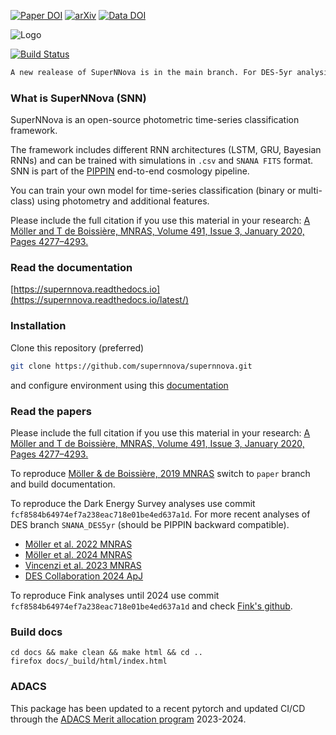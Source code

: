 [![Paper DOI](https://img.shields.io/badge/Paper%20DOI-10.1093%2Fmnras%2Fstz3312-green)](https://doi.org/10.1093/mnras/stz3312) 
[![arXiv](https://img.shields.io/badge/arxiv-astro--ph%2F1901.06384-red)](https://arxiv.org/abs/1901.06384) 
[![Data DOI](https://zenodo.org/badge/DOI/10.5281/zenodo.3265189.svg)](https://doi.org/10.5281/zenodo.3265189)

![Logo](docs/assets/SuperNNova.png)

[![Build Status](https://travis-ci.org/supernnova/SuperNNova.svg?branch=master)](https://travis-ci.org/supernnova/SuperNNova)

```bash
A new realease of SuperNNova is in the main branch. For DES-5yr analysis please use the branch SNANA_DES5yr (and any other analysis using the syntax: python run.py)
```

### What is SuperNNova (SNN)

SuperNNova is an open-source photometric time-series classification framework.

The framework includes different RNN architectures (LSTM, GRU, Bayesian RNNs) and can be trained with simulations in `.csv` and `SNANA FITS` format. SNN is part of the [PIPPIN](https://github.com/dessn/Pippin) end-to-end cosmology pipeline.

You can train your own model for time-series classification (binary or multi-class) using photometry and additional features.

Please include the full citation if you use this material in your research: [A Möller and T de Boissière,
MNRAS, Volume 491, Issue 3, January 2020, Pages 4277–4293.](https://academic.oup.com/mnras/article-abstract/491/3/4277/5651173)

### Read the documentation
[https://supernnova.readthedocs.io](https://supernnova.readthedocs.io/latest/)


### Installation
Clone this repository (preferred)
```bash
git clone https://github.com/supernnova/supernnova.git
```
and configure environment using this [documentation](https://supernnova.readthedocs.io/latest/installation/five_minute_guide.html)


### Read the papers

Please include the full citation if you use this material in your research: [A Möller and T de Boissière,
MNRAS, Volume 491, Issue 3, January 2020, Pages 4277–4293.](https://academic.oup.com/mnras/article-abstract/491/3/4277/5651173)

To reproduce [Möller & de Boissière, 2019 MNRAS](https://academic.oup.com/mnras/article-abstract/491/3/4277/5651173) switch to `paper` branch and build documentation.

To reproduce the Dark Energy Survey analyses use commit `fcf8584b64974ef7a238eac718e01be4ed637a1d`. For more recent analyses of DES branch `SNANA_DES5yr` (should be PIPPIN backward compatible).
- [Möller et al. 2022 MNRAS](https://ui.adsabs.harvard.edu/abs/2022MNRAS.514.5159M/abstract)
- [Möller et al. 2024 MNRAS](https://ui.adsabs.harvard.edu/abs/2024MNRAS.533.2073M/abstract)
- [Vincenzi et al. 2023 MNRAS](https://ui.adsabs.harvard.edu/abs/2023MNRAS.518.1106V/abstract)
- [DES Collaboration 2024 ApJ](https://ui.adsabs.harvard.edu/abs/2024ApJ...973L..14D/abstract)

To reproduce Fink analyses until 2024 use commit `fcf8584b64974ef7a238eac718e01be4ed637a1d` and check [Fink's github](https://github.com/astrolabsoftware/fink-science).

### Build docs <a name="docs"></a>

    cd docs && make clean && make html && cd ..
    firefox docs/_build/html/index.html


### ADACS
This package has been updated to a recent pytorch and updated CI/CD through the [ADACS Merit allocation program](https://adacs.org.au/merit-allocation-program) 2023-2024.
